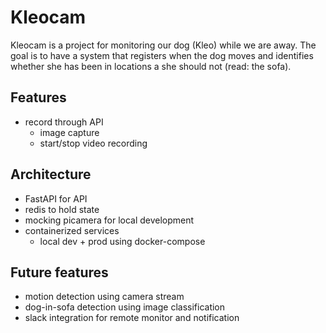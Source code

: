 # Kleocam

Kleocam is a project for monitoring our dog (Kleo) while we are away. The goal
is to have a system that registers when the dog moves and identifies whether she
has been in locations a she should not (read: the sofa).


## Features
* record through API
    * image capture
    * start/stop video recording


## Architecture
* FastAPI for API
* redis to hold state
* mocking picamera for local development
* containerized services
    * local dev + prod using docker-compose

## Future features
* motion detection using camera stream
* dog-in-sofa detection using image classification
* slack integration for remote monitor and notification